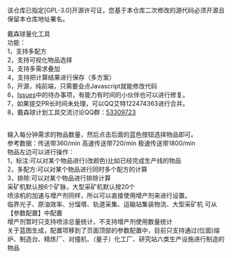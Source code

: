 该仓库已指定[GPL-3.0]开源许可证，您基于本仓库二次修改的源代码必须开源且保留本仓库地址署名。<br>

戴森球量化工具
<br>
功能：<br>
1，支持多配方<br>
2，支持可视化物品选择<br>
3，支持多需求叠加<br>
4，支持把计算结果进行保存（多方案）<br>
5，开源，纯前端，只需要会点Javascript就能修改代码<br>
6，<a href="https://github.com/122474363/DSQ/issues">Issues</a>中的待办事项，有能力有时间的小伙伴也可以进行修复。<br>
7，如果提交PR长时间未处理，可以QQ艾特122474363进行合并。<br>
8，戴森球计划工具交流讨论QQ群：<a href="http://qm.qq.com/cgi-bin/qm/qr?_wv=1027&k=UzzPv3ic7Fk9EDCyHo_4gkWQLR3WEA9Y&authKey=ysjOY0JQOSpT2ZCLkttSzI73sXyzu%2FXEqJXMmY2O645LpO6GOD5lRBrjdalqpO5k&noverify=0&group_code=53309723" target="_blank">53309723</a>
<br>

<br>
输入每分钟需求的物品数量，然后点击后面的蓝色按钮选择物品即可。<br>
参考数据：传送带360/min 高速传送带720/min 极速传送带1800/min<br>
物品左边可以进行操作：<br>
1，标注:可以对某个物品进行(改颜色)比如已经完成生产线的物品<br>
2，多配方:可以对某个物品进行同时多个配方的计算<br>
3，排除:可以对某个物品进行排除计算<br>
采矿机默认按6个矿脉，大型采矿机默认按20个<br>
喷涂机的加速与增产剂同样，所以可以直接使用增产剂来进行设置。<br>
临界光子、原油效率、分馏塔、轨道采集、运输站集装物流、大型采矿机 可从【参数配置】中配置<br>
增产剂暂时只支持喷涂总量统计，不支持增产剂使用数量统计<br>
关于蓝图生成，配置项移到了页面顶部的参数配置中，目前只支持通过(位面)熔炉、制造台、精炼厂、对撞机、（量子）化工厂、研究站六类生产设施进行制造的物品<br>